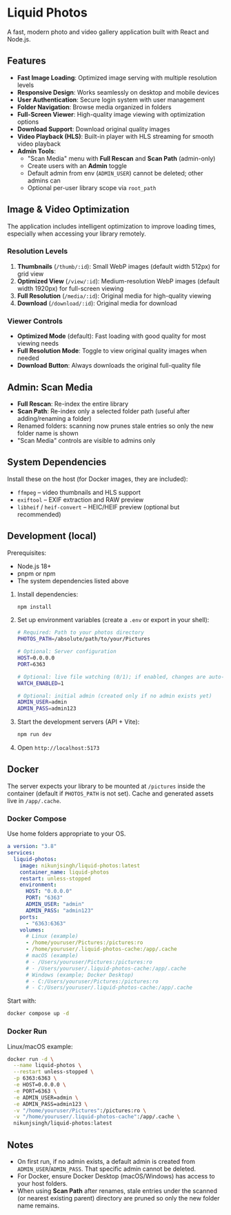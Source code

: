 # Liquid Photos

A fast, modern photo and video gallery application built with React and Node.js.

## Features

- **Fast Image Loading**: Optimized image serving with multiple resolution levels
- **Responsive Design**: Works seamlessly on desktop and mobile devices
- **User Authentication**: Secure login system with user management
- **Folder Navigation**: Browse media organized in folders
- **Full-Screen Viewer**: High-quality image viewing with optimization options
- **Download Support**: Download original quality images
- **Video Playback (HLS)**: Built-in player with HLS streaming for smooth video playback
- **Admin Tools**:
  - "Scan Media" menu with **Full Rescan** and **Scan Path** (admin-only)
  - Create users with an **Admin** toggle
  - Default admin from env (`ADMIN_USER`) cannot be deleted; other admins can
  - Optional per-user library scope via `root_path`

## Image & Video Optimization

The application includes intelligent optimization to improve loading times, especially when accessing your library remotely.

### Resolution Levels

1. **Thumbnails** (`/thumb/:id`): Small WebP images (default width 512px) for grid view
2. **Optimized View** (`/view/:id`): Medium-resolution WebP images (default width 1920px) for full-screen viewing
3. **Full Resolution** (`/media/:id`): Original media for high-quality viewing
4. **Download** (`/download/:id`): Original media for download

### Viewer Controls

- **Optimized Mode** (default): Fast loading with good quality for most viewing needs
- **Full Resolution Mode**: Toggle to view original quality images when needed
- **Download Button**: Always downloads the original full-quality file

## Admin: Scan Media

- **Full Rescan**: Re-index the entire library
- **Scan Path**: Re-index only a selected folder path (useful after adding/renaming a folder)
- Renamed folders: scanning now prunes stale entries so only the new folder name is shown
- "Scan Media" controls are visible to admins only

## System Dependencies

Install these on the host (for Docker images, they are included):

- `ffmpeg` – video thumbnails and HLS support
- `exiftool` – EXIF extraction and RAW preview
- `libheif` / `heif-convert` – HEIC/HEIF preview (optional but recommended)

## Development (local)

Prerequisites:
- Node.js 18+
- pnpm or npm
- The system dependencies listed above

1. Install dependencies:
   ```bash
   npm install
   ```

2. Set up environment variables (create a `.env` or export in your shell):
   ```bash
   # Required: Path to your photos directory
   PHOTOS_PATH=/absolute/path/to/your/Pictures

   # Optional: Server configuration
   HOST=0.0.0.0
   PORT=6363

   # Optional: live file watching (0/1); if enabled, changes are auto-indexed
   WATCH_ENABLED=1

   # Optional: initial admin (created only if no admin exists yet)
   ADMIN_USER=admin
   ADMIN_PASS=admin123
   ```

3. Start the development servers (API + Vite):
   ```bash
   npm run dev
   ```

4. Open `http://localhost:5173`

## Docker

The server expects your library to be mounted at `/pictures` inside the container (default if `PHOTOS_PATH` is not set). Cache and generated assets live in `/app/.cache`.

### Docker Compose

Use home folders appropriate to your OS.

```yaml
a version: "3.8"
services:
  liquid-photos:
    image: nikunjsingh/liquid-photos:latest
    container_name: liquid-photos
    restart: unless-stopped
    environment:
      HOST: "0.0.0.0"
      PORT: "6363"
      ADMIN_USER: "admin"
      ADMIN_PASS: "admin123"
    ports:
      - "6363:6363"
    volumes:
      # Linux (example)
      - /home/youruser/Pictures:/pictures:ro
      - /home/youruser/.liquid-photos-cache:/app/.cache
      # macOS (example)
      # - /Users/youruser/Pictures:/pictures:ro
      # - /Users/youruser/.liquid-photos-cache:/app/.cache
      # Windows (example; Docker Desktop)
      # - C:/Users/youruser/Pictures:/pictures:ro
      # - C:/Users/youruser/.liquid-photos-cache:/app/.cache
```

Start with:
```bash
docker compose up -d
```

### Docker Run

Linux/macOS example:
```bash
docker run -d \
  --name liquid-photos \
  --restart unless-stopped \
  -p 6363:6363 \
  -e HOST=0.0.0.0 \
  -e PORT=6363 \
  -e ADMIN_USER=admin \
  -e ADMIN_PASS=admin123 \
  -v "/home/youruser/Pictures":/pictures:ro \
  -v "/home/youruser/.liquid-photos-cache":/app/.cache \
  nikunjsingh/liquid-photos:latest
```

## Notes

- On first run, if no admin exists, a default admin is created from `ADMIN_USER`/`ADMIN_PASS`. That specific admin cannot be deleted.
- For Docker, ensure Docker Desktop (macOS/Windows) has access to your host folders.
- When using **Scan Path** after renames, stale entries under the scanned (or nearest existing parent) directory are pruned so only the new folder name remains.
